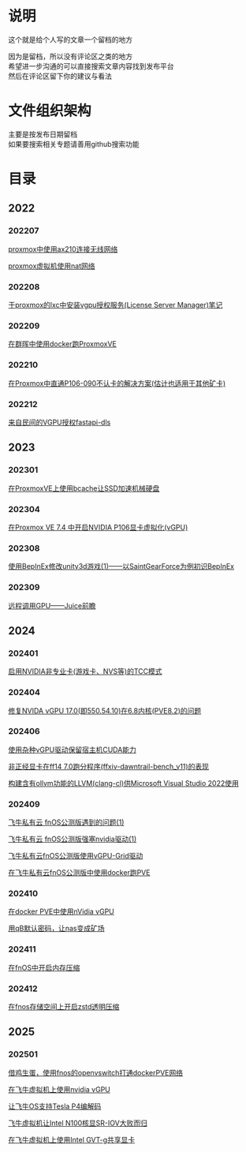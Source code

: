 # 说明  
这个就是给个人写的文章一个留档的地方

因为是留档，所以没有评论区之类的地方  
希望进一步沟通的可以直接搜索文章内容找到发布平台  
然后在评论区留下你的建议与看法  

# 文件组织架构  
主要是按发布日期留档  
如果要搜索相关专题请善用github搜索功能  

# 目录
## 2022
### 202207
[proxmox中使用ax210连接无线网络](2022/07/270840_proxmox_using_wlan/index.md)

[proxmox虚拟机使用nat网络](2022/07/271113_proxmox_using_nat/index.md)
### 202208
[于proxmox的lxc中安装vgpu授权服务(License Server Manager)笔记](2022/08/102000_install_nv_old_lic_in_lxc/index.md)
### 202209
[在群晖中使用docker跑ProxmoxVE](2022/09/050940_dockerPVE_in_ds918/index.md)
### 202210
[在Proxmox中直通P106-090不认卡的解决方案(估计也适用于其他矿卡)](2022/10/300950_nvidia_mining_card_driver/index.md)
### 202212
[来自民间的VGPU授权fastapi-dls](2022/12/291214_vGPU_fastapi-dls/index.md)
## 2023
### 202301
[在ProxmoxVE上使用bcache让SSD加速机械硬盘](2023/01/290823_bcache_in_proxmox_ve/index.md)
### 202304
[在Proxmox VE 7.4 中开启NVIDIA P106显卡虚拟化(vGPU)](2023/04/160252_vGPU_in_Proxmox_VE_7-4_P106/index.md)
### 202308
[使用BepInEx修改unity3d游戏(1)——以SaintGearForce为例初识BepInEx](2023/08/250354_BepInEx_unity3d_SaintGearForce/index.md) 
### 202309
[远程调用GPU——Juice前瞻](2023/09/110347_remote_GPU_Juice/index.md)
## 2024
### 202401
[启用NVIDIA非专业卡(游戏卡、NVS等)的TCC模式](2024/01/280637_force_tcc_in_geforce_card/index.md)
### 202404
[修复NVIDA vGPU 17.0(即550.54.10)在6.8内核(PVE8.2)的问题](2024/04/300745_fix_vgpu_grid17-0_in_kernel_6-8/index.md)
### 202406
[使用杂种vGPU驱动保留宿主机CUDA能力](2024/06/021256_use_merge_vgpu_driver_in_pve/index.md)

[非正经显卡在ff14 7.0跑分程序(ffxiv-dawntrail-bench_v11)的表现](2024/06/091934_gpu_in_ff14_7/index.md)

[构建含有ollvm功能的LLVM(clang-cl)供Microsoft Visual Studio 2022使用](2024/06/151137_ollvm_in_vs2022/index.md)
### 202409
[飞牛私有云 fnOS公测版遇到的问题(1)](2024/09/010111_wrong_with_fnOS_beta_1/index.md)

[飞牛私有云 fnOS公测版强塞nvidia驱动(1)](2024/09/120333_insert_nvidia_driver_in_fnOS_1/index.md)

[飞牛私有云fnOS公测版使用vGPU-Grid驱动](2024/09/152251_use_nvidia_vgpu_grid_driver_in_fnOS/index.md)

[在飞牛私有云fnOS公测版中使用docker跑PVE](2024/09/201200_run_docker_pve_in_fnos/index.md)
### 202410
[在docker PVE中使用nVidia vGPU](2024/10/102050_run_vgpu_with_docker_pve_in_fnos/index.md)

[用qB默认密码，让nas变成矿场](2024/10/171510_qBittorrent_default_pwd_issues/index.md)
### 202411
[在fnOS中开启内存压缩](2024/11/241946_fnos_enable_zram/index.md)
### 202412
[在fnos存储空间上开启zstd透明压缩](2024/12/300031_fnos_enable_compress/index.md)

## 2025
### 202501
[借鸡生蛋，使用fnos的openvswitch打通dockerPVE网络](2025/01/022315_fnos_ovs_with_docker_pve/index.md)

[在飞牛虚拟机上使用nvidia vGPU](2025/01/221156_fnos_trim_vm_vgpu_libvirt/index.md)

[让飞牛OS支持Tesla P4编解码](2025/01/221925_fnos_patch_for_3d_contorller/index.md)

[飞牛虚拟机让Intel N100核显SR-IOV大败而归](2025/01/232229_fnos_trim_vm_n100_sriov/index.md)

[在飞牛虚拟机上使用Intel GVT-g共享显卡](2025/01/241146_fnos_trim_vm_intel_HD620_gvtg/index.md)